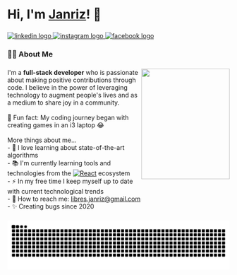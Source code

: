 <h1 align="left">Hi, I'm <a href="https://janrizlibres.vercel.app" target="_blank">Janriz</a>! 👋</h1>

###

<div align="left">
  <a href="https://www.linkedin.com/in/janrizlibres" target="_blank">
    <img src="https://img.shields.io/static/v1?message=LinkedIn&logo=linkedin&label=&color=0077B5&logoColor=white&labelColor=&style=for-the-badge" height="25" alt="linkedin logo"  />
  </a>
  <a href="https://www.instagram.com/janrizlibs/" target="_blank">
    <img src="https://img.shields.io/static/v1?message=Instagram&logo=instagram&label=&color=E4405F&logoColor=white&labelColor=&style=for-the-badge" height="25" alt="instagram logo"  />
  </a>
  <a href="https://www.facebook.com/janrizlibs" target="_blank">
    <img src="https://img.shields.io/static/v1?message=Facebook&logo=facebook&label=&color=1877F2&logoColor=white&labelColor=&style=for-the-badge" height="25" alt="facebook logo"  />
  </a>
</div>

###

<h3 align="left">👩‍💻 About Me</h3>

###

<img align="right" height="250" width="200" src="https://media.giphy.com/media/M9gbBd9nbDrOTu1Mqx/giphy.gif" />

###

<p align="left">I'm a <strong>full-stack developer</strong> who is passionate about making positive contributions through code. I believe in the power of leveraging technology to augment people's lives and as a medium to share joy in a community.<br><br>👾 Fun fact: My coding journey began with creating games in an i3 laptop 😂 <br><br>More things about me...<br>- 🔭 I love learning about state-of-the-art algorithms<br>- 📚 I'm currently learning tools and technologies from the <a href="#"><img alt="React" src="https://camo.githubusercontent.com/0554678f6499c9c75037174080bced94cea7532f4bcac00fe8e24763b3165bb7/68747470733a2f2f696d672e736869656c64732e696f2f62616467652f52656163742d3230323332612e7376673f6c6f676f3d7265616374266c6f676f436f6c6f723d253233363144414642" data-canonical-src="https://img.shields.io/badge/React-20232a.svg?logo=react&amp;logoColor=%2361DAFB" style="max-width: 100%;"></a> ecosystem<br>- ⚡ In my free time I keep myself up to date with current technological trends<br>- 📩 How to reach me: <a href="mailto:libres.janriz@gmail.com">libres.janriz@gmail.com</a><br>- ✨ Creating bugs since 2020</p>

###

<img src="https://raw.githubusercontent.com/janrizmlibres/janrizmlibres/output/snake.svg" alt="Snake animation" />
